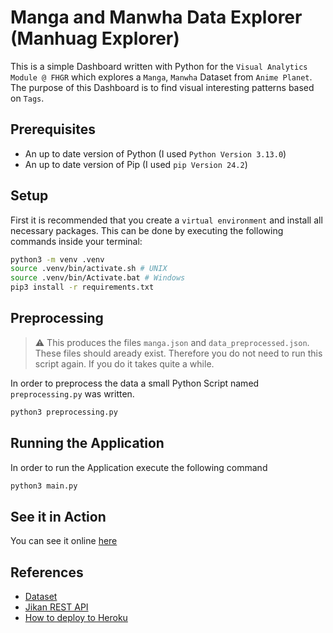 # Manga and Manwha Data Explorer (Manhuag Explorer)
This is a simple Dashboard written with Python for the `Visual Analytics Module @ FHGR` which explores a `Manga`, `Manwha` Dataset from `Anime Planet`.
The purpose of this Dashboard is to find visual interesting patterns based on `Tags`.

## Prerequisites
- An up to date version of Python (I used `Python Version 3.13.0`)
- An up to date version of Pip (I used `pip Version 24.2`)

## Setup
First it is recommended that you create a `virtual environment` and install all necessary packages.
This can be done by executing the following commands inside your terminal:
```bash
python3 -m venv .venv
source .venv/bin/activate.sh # UNIX
source .venv/bin/Activate.bat # Windows
pip3 install -r requirements.txt
```

## Preprocessing
> :warning: This produces the files `manga.json` and `data_preprocessed.json`. These files should aready exist. Therefore you do not need to run this script again. If you do it takes quite a while.

In order to preprocess the data a small Python Script named `preprocessing.py` was written. 
```bash
python3 preprocessing.py 
```

## Running the Application
In order to run the Application execute the following command
```bash
python3 main.py
```
## See it in Action
You can see it online [here](https://fhgr-va-manhuag-explorer-229692aab0ff.herokuapp.com/)

## References
- [Dataset](https://www.kaggle.com/datasets/victorsoeiro/manga-manhwa-and-manhua-dataset)
- [Jikan REST API](https://jikan.moe/)
- [How to deploy to Heroku](https://towardsdatascience.com/deploying-your-dash-app-to-heroku-the-magical-guide-39bd6a0c586c)
